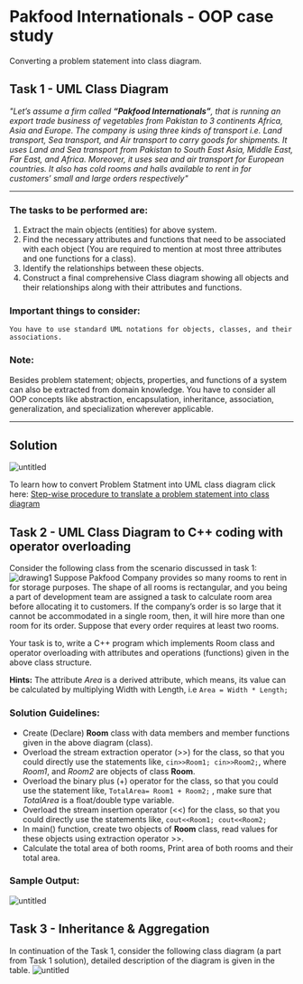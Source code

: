 # Pakfood Internationals - OOP case study
Converting a problem statement into class diagram.
## Task 1 - UML Class Diagram
*"Let’s assume a firm called **“Pakfood Internationals”**, that is running an export trade business of vegetables from Pakistan to 3 continents Africa, Asia and Europe. The company is using three kinds of transport i.e. Land transport, Sea transport, and Air transport to carry goods for shipments. It uses Land and Sea transport from Pakistan to South East Asia, Middle East, Far East, and Africa. Moreover, it uses sea and air transport for European countries. It also has cold rooms and halls available to rent in for customers’ small and large orders respectively"*

---
### The tasks to be performed are:
1.	Extract the main objects (entities) for above system.
2.	Find the necessary attributes and functions that need to be associated with each object (You are required to mention at most three attributes and one functions for a class).
3.	Identify the relationships between these objects.
4.	Construct a final comprehensive Class diagram showing all objects and their relationships along with their attributes and functions.

### Important things to consider:
    You have to use standard UML notations for objects, classes, and their associations.

### Note:
Besides problem statement; objects, properties, and functions of a system can also be extracted from domain knowledge. You have to consider all OOP concepts like abstraction, encapsulation, inheritance, association, generalization, and specialization wherever applicable.

---
## Solution
![untitled](https://user-images.githubusercontent.com/41892175/45937408-41b26000-bff2-11e8-8111-0203fddcb9b2.jpg)

To learn how to convert Problem Statment into UML class diagram click here: [Step-wise procedure to translate a problem statement into class diagram](https://github.com/saif86/Object-Oriented-Modeling---Graphic-Editor)

## Task 2 - UML Class Diagram to C++ coding with operator overloading
Consider the following class from the scenario discussed in task 1:
![drawing1](https://user-images.githubusercontent.com/41892175/47065624-3a0f6100-d216-11e8-8ffd-0177aa4211c9.png)
Suppose Pakfood Company provides so many rooms to rent in for storage purposes. The shape of all rooms is rectangular, and you being a part of development team are assigned a task to calculate room area before allocating it to customers. If the company’s order is so large that it cannot be accommodated in a single room, then, it will hire more than one room for its order. Suppose that every order requires at least two rooms.

Your task is to, write a C++ program which implements Room class and operator overloading with attributes and operations (functions) given in the above class structure.

**Hints:** The attribute *Area* is a derived attribute, which means, its value can be calculated by multiplying Width with Length, i.e ```Area = Width * Length;```

### Solution Guidelines:
  * Create (Declare) **Room** class with data members and member functions given in the above diagram (class).
  * Overload the stream extraction operator (>>) for the class, so that you could directly use the statements like, ```cin>>Room1; cin>>Room2;```, where *Room1*, and *Room2* are objects of class **Room**.
  * Overload the binary plus (+) operator for the class, so that you could use the statement like, ```TotalArea= Room1 + Room2;``` , make sure that *TotalArea* is a float/double type variable.
  * Overload the stream insertion operator (<<) for the class, so that you could directly use the statements like, ```cout<<Room1; cout<<Room2;```
  * In main() function, create two objects of **Room** class, read values for these objects using extraction operator >>.
  * Calculate the total area of both rooms, Print area of both rooms and their total area.
### Sample Output:
![untitled](https://user-images.githubusercontent.com/41892175/47066237-059ca480-d218-11e8-95c2-0aab7e8980ac.png)

## Task 3 - Inheritance & Aggregation
In continuation of the Task 1, consider the following class diagram (a part from Task 1 solution), detailed description of the diagram is given in the table.
![untitled](https://user-images.githubusercontent.com/41892175/47195246-9e086580-d38d-11e8-991a-c65e945b75ef.png)

  
